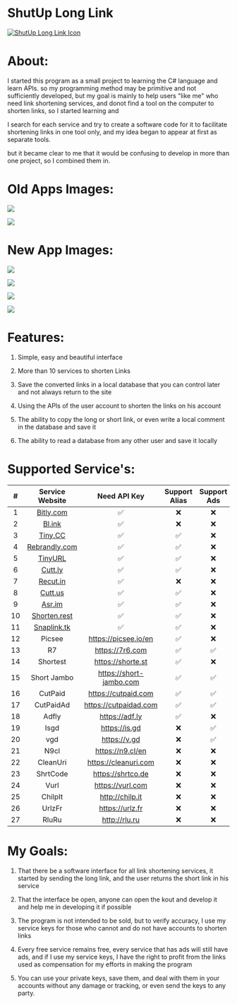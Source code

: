 ShutUp Long Link
=============

[![ShutUp Long Link Icon](https://i.imgur.com/M5WHGvI.png "ShutUp Long Link Icon")](https://i.imgur.com/M5WHGvI.png "ShutUp Long Link Icon")

About:
=============

I started this program as a small project to learning  the C# language and learn APIs.
so my programming method may be primitive and not sufficiently developed, 
but my goal is mainly to help users "like me" who need link shortening services, 
and donot find a tool on the computer to shorten links, so I started learning and 

I search for each service and try to create a software code for it to facilitate shortening links in one tool only, and my idea began to appear at first as separate tools.

but it became clear to me that it would be confusing to develop in more than one project, so I combined them in.

Old Apps Images:
=============

[![](https://i.imgur.com/l2EIhCK.png)](https://i.imgur.com/l2EIhCK.png)

[![](https://i.imgur.com/xe39mn2.png)](https://i.imgur.com/xe39mn2.png)

New App Images:
=============

[![](https://i.imgur.com/Wg2xzgH.png)](https://i.imgur.com/Wg2xzgH.png)

[![](https://i.imgur.com/4j6wVje.png)](https://i.imgur.com/4j6wVje.png)

[![](https://i.imgur.com/JnLcsfJ.png)](https://i.imgur.com/JnLcsfJ.png)

[![](https://i.imgur.com/MpbreRP.png)](https://i.imgur.com/MpbreRP.png)


Features:
=============
1. Simple, easy and beautiful interface

2. More than 10 services to shorten Links

3. Save the converted links in a local database that you can control later and not always return to the site

4. Using the APIs of the user account to shorten the links on his account

5. The ability to copy the long or short link, or even write a local comment in the database and save it

6. The ability to read a database from any other user and save it locally

Supported Service's:
=============

| # | Service Website |Need API Key |Support Alias|Support Ads|Notes|
|:--------:|:----------:|:--------:|:-------:|:-------:|:-------:|
| 1 | [Bitly.com](https://bitly.com) |        ✅     | ❌ |❌||
| 2 | [Bl.ink](https://www.bl.ink) |✅| ❌ |❌||
| 3 | [Tiny.CC](https://tiny.cc) | ✅| ✅ |❌||
| 4 | [Rebrandly.com](https://www.rebrandly.com) | ✅|✅|❌||
| 5 | [TinyURL](https://tinyurl.com) | ✅|✅|❌||
| 6 | [Cutt.ly](https://cutt.ly) | ✅|✅|❌||
| 7 | [Recut.in](https://recut.in) | ✅|❌|❌||
| 8 | [Cutt.us](https://cutt.us) | ✅|✅|❌||
| 9 | [Asr.im](https://asr.im) | ✅|✅|❌||
| 10 |[Shorten.rest](https://www.shorten.rest) | ✅|✅|❌||
| 11 |[Snaplink.tk](https://snaplink.tk) | ✅|✅|❌||
| 12 | Picsee        |    https://picsee.io/en | ✅|❌|❌||
| 13 | R7        |    https://7r6.com | ✅|✅|✅||
| 14 | Shortest        |    https://shorte.st | ✅|❌|✅||
| 15 | Short Jambo        |    https://short-jambo.com | ✅|✅|✅||
| 16 | CutPaid        |    https://cutpaid.com | ✅|✅|✅||
| 17 | CutPaidAd        |    https://cutpaidad.com | ✅|✅|✅||
| 18 | Adfly        |    https://adf.ly | ✅|❌|✅|Going to End 😓|
| 19 | Isgd        |    https://is.gd |❌|✅|❌||
| 20 | vgd        |    https://v.gd |❌|✅|❌||
| 21 | N9cl        |   https://n9.cl/en |❌|❌|❌||
| 22 | CleanUri        |   https://cleanuri.com |❌|❌|❌||
| 23 | ShrtCode        |   https://shrtco.de |❌|❌|❌||
| 24 | Vurl        |   https://vurl.com |❌|❌|❌||
| 25 | ChilpIt       |   http://chilp.it |❌|❌|❌||
| 26 | UrlzFr       |   https://urlz.fr |❌|❌|❌||
| 27 | RluRu       |   http://rlu.ru |❌|❌|❌||

My Goals:
=============

1. That there be a software interface for all link shortening services, it started by sending the long link, and the user returns the short link in his service

2. That the interface be open, anyone can open the kout and develop it and help me in developing it if possible

4. The program is not intended to be sold, but to verify accuracy, I use my service keys for those who cannot and do not have accounts to shorten links

5. Every free service remains free, every service that has ads will still have ads, and if I use my service keys, I have the right to profit from the links used as compensation for my efforts in making the program

6. You can use your private keys, save them, and deal with them in your accounts without any damage or tracking, or even send the keys to any party.
